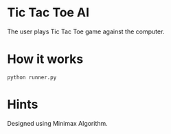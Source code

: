 # Tic Tac Toe AI
The user plays Tic Tac Toe game against the computer. 
# How it works
    python runner.py
# Hints
Designed using Minimax Algorithm.
